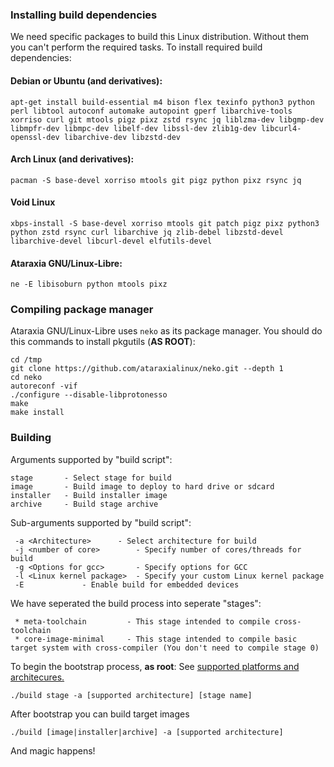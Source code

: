 ### Installing build dependencies
We need specific packages to build this Linux distribution. Without them you can't perform the required tasks. To install required build dependencies:
#### Debian or Ubuntu (and derivatives):
```
apt-get install build-essential m4 bison flex texinfo python3 python perl libtool autoconf automake autopoint gperf libarchive-tools xorriso curl git mtools pigz pixz zstd rsync jq liblzma-dev libgmp-dev libmpfr-dev libmpc-dev libelf-dev libssl-dev zlib1g-dev libcurl4-openssl-dev libarchive-dev libzstd-dev
```
#### Arch Linux (and derivatives):
```
pacman -S base-devel xorriso mtools git pigz python pixz rsync jq
```
#### Void Linux
```
xbps-install -S base-devel xorriso mtools git patch pigz pixz python3 python zstd rsync curl libarchive jq zlib-debel libzstd-devel libarchive-devel libcurl-devel elfutils-devel
```
#### Ataraxia GNU/Linux-Libre:
```
ne -E libisoburn python mtools pixz
```

### Compiling package manager
Ataraxia GNU/Linux-Libre uses `neko` as its package manager. You should do this commands to install pkgutils (**AS ROOT**):
```
cd /tmp
git clone https://github.com/ataraxialinux/neko.git --depth 1
cd neko
autoreconf -vif
./configure --disable-libprotonesso
make
make install
```

### Building
Arguments supported by "build script":
```
stage		- Select stage for build
image		- Build image to deploy to hard drive or sdcard
installer	- Build installer image
archive		- Build stage archive
```
Sub-arguments supported by "build script":
```
 -a <Architecture>		- Select architecture for build
 -j <number of core>		- Specify number of cores/threads for build
 -g <Options for gcc>		- Specify options for GCC
 -l <Linux kernel package>	- Specify your custom Linux kernel package
 -E				- Enable build for embedded devices
```
We have seperated the build process into seperate "stages":
```
 * meta-toolchain         - This stage intended to compile cross-toolchain
 * core-image-minimal     - This stage intended to compile basic target system with cross-compiler (You don't need to compile stage 0)
```
To begin the bootstrap process, **as root**:
See [supported platforms and architecures.](platforms.md)
```
./build stage -a [supported architecture] [stage name]
```
After bootstrap you can build target images
```
./build [image|installer|archive] -a [supported architecture]
```
And magic happens!
